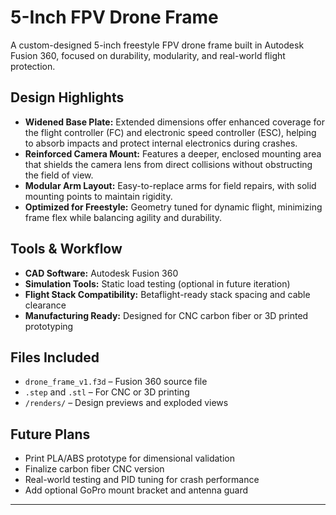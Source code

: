# 5-Inch FPV Drone Frame

A custom-designed 5-inch freestyle FPV drone frame built in Autodesk Fusion 360, focused on durability, modularity, and real-world flight protection.

## Design Highlights

- **Widened Base Plate:** Extended dimensions offer enhanced coverage for the flight controller (FC) and electronic speed controller (ESC), helping to absorb impacts and protect internal electronics during crashes.
- **Reinforced Camera Mount:** Features a deeper, enclosed mounting area that shields the camera lens from direct collisions without obstructing the field of view.
- **Modular Arm Layout:** Easy-to-replace arms for field repairs, with solid mounting points to maintain rigidity.
- **Optimized for Freestyle:** Geometry tuned for dynamic flight, minimizing frame flex while balancing agility and durability.

## Tools & Workflow

- **CAD Software:** Autodesk Fusion 360
- **Simulation Tools:** Static load testing (optional in future iteration)
- **Flight Stack Compatibility:** Betaflight-ready stack spacing and cable clearance
- **Manufacturing Ready:** Designed for CNC carbon fiber or 3D printed prototyping

## Files Included

- `drone_frame_v1.f3d` – Fusion 360 source file
- `.step` and `.stl` – For CNC or 3D printing
- `/renders/` – Design previews and exploded views

## Future Plans

- Print PLA/ABS prototype for dimensional validation
- Finalize carbon fiber CNC version
- Real-world testing and PID tuning for crash performance
- Add optional GoPro mount bracket and antenna guard

----
